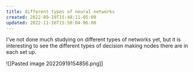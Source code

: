 ```yaml
---
title: different types of neural networks
created: 2022-09-19T15:48:11-05:00
updated: 2022-11-16T15:50:04-06:00
---
```


I've not done much studying on different types of networks yet, but it is interesting to see the different types of decision making nodes there are in each set up.

![[Pasted image 20220919154856.png]]